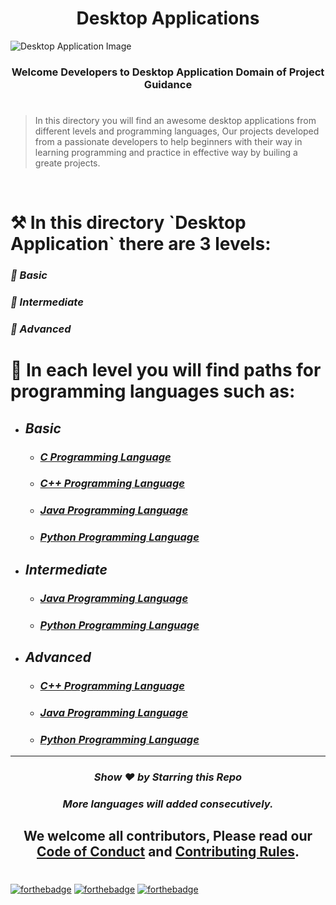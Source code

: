 <p align="center">
<h1 align="center">Desktop Applications</h1>
 <img src="https://github.com/SamarpanCoder2002/Project-Guidance/blob/main/Documents/Desktop-Image.png?raw=true" align="center" alt="Desktop Application Image" />
   <h3><p align="center"><strong>Welcome Developers to Desktop Application Domain of Project Guidance</strong></p>
</p></h3>

<h1></h1>

> In this directory you will find an awesome desktop applications from different levels and programming languages, Our projects developed from a passionate developers to help beginners with their way in learning programming and practice in effective way by builing a greate projects.

</br>

<h1> ⚒️ In this directory `Desktop Application` there are 3 levels:</h1>

<h3><i> 📢 Basic</i></h3>
<h3><i> 📢 Intermediate</i></h3>
<h3><i> 📢 Advanced</i></h3>

<h1> 🎯 In each level you will find paths for programming languages such as:</h1>

- ## ***_Basic_***
  - ### ***_[C Programming Language](https://github.com/Kushal997-das/Project-Guidance/tree/main/Desktop%20Application/Basic/C)_***

  - ### ***_[C++ Programming Language](https://github.com/Kushal997-das/Project-Guidance/tree/main/Desktop%20Application/Basic/C%2B%2B)_***

  - ### ***_[Java Programming Language](https://github.com/Kushal997-das/Project-Guidance/tree/main/Desktop%20Application/Basic/Java)_***

  - ### ***_[Python Programming Language](https://github.com/Kushal997-das/Project-Guidance/tree/main/Desktop%20Application/Basic/Python)_***

- ## ***_Intermediate_***
  - ### ***_[Java Programming Language](https://github.com/Kushal997-das/Project-Guidance/tree/main/Desktop%20Application/Intermediate/Java)_***

  - ### ***_[Python Programming Language](https://github.com/Kushal997-das/Project-Guidance/tree/main/Desktop%20Application/Intermediate/Python)_***


- ## ***_Advanced_***
  - ### ***_[C++ Programming Language](https://github.com/Kushal997-das/Project-Guidance/tree/main/Desktop%20Application/Advanced/C%2B%2B)_***

  - ### ***_[Java Programming Language](https://github.com/Kushal997-das/Project-Guidance/tree/main/Desktop%20Application/Advanced/Java)_***

  - ### ***_[Python Programming Language](https://github.com/Kushal997-das/Project-Guidance/tree/main/Desktop%20Application/Advanced/Python)_***

***

<h3><i> <p align="center">Show ❤️ by Starring this Repo</p> </i></h3>

<h3><i> <p align="center"> More languages will added consecutively.</p> </i></h3>

## <p align="center"> We welcome all contributors, Please read our [Code of Conduct](https://github.com/Kushal997-das/Project-Guidance/blob/main/CODE_OF_CONDUCT.md) and [Contributing Rules](https://github.com/Kushal997-das/Project-Guidance/blob/main/CONTRIBUTING.md).

<h1></h1>

[![forthebadge](https://forthebadge.com/images/badges/built-by-developers.svg)](https://forthebadge.com) 
[![forthebadge](https://forthebadge.com/images/badges/built-with-love.svg)](https://forthebadge.com)
[![forthebadge](https://forthebadge.com/images/badges/built-with-swag.svg)](https://forthebadge.com)
